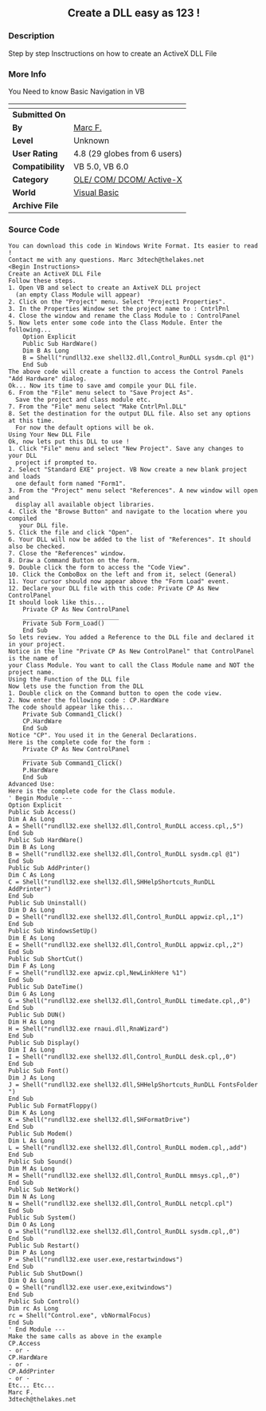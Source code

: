 ﻿<div align="center">

## Create a DLL easy as 123 \!


</div>

### Description

Step by step Insctructions on how to create an ActiveX DLL File
 
### More Info
 
You Need to know Basic Navigation in VB


<span>             |<span>
---                |---
**Submitted On**   |
**By**             |[Marc F\.](https://github.com/Planet-Source-Code/PSCIndex/blob/master/ByAuthor/marc-f.md)
**Level**          |Unknown
**User Rating**    |4.8 (29 globes from 6 users)
**Compatibility**  |VB 5\.0, VB 6\.0
**Category**       |[OLE/ COM/ DCOM/ Active\-X](https://github.com/Planet-Source-Code/PSCIndex/blob/master/ByCategory/ole-com-dcom-active-x__1-29.md)
**World**          |[Visual Basic](https://github.com/Planet-Source-Code/PSCIndex/blob/master/ByWorld/visual-basic.md)
**Archive File**   |[](https://github.com/Planet-Source-Code/marc-f-create-a-dll-easy-as-123__1-4372/archive/master.zip)





### Source Code

```
You can download this code in Windows Write Format. Its easier to read !
Contact me with any questions. Marc 3dtech@thelakes.net
<Begin Instructions>
Create an ActiveX DLL File
Follow these steps.
1. Open VB and select to create an AxtiveX DLL project
  (an empty Class Module will appear)
2. Click on the "Project" menu. Select "Project1 Properties".
3. In the Properties Window set the project name to : CntrlPnl
4. Close the window and rename the Class Module to : ControlPanel
5. Now lets enter some code into the Class Module. Enter the following...
	Option Explicit
	Public Sub HardWare()
	Dim B As Long
	B = Shell("rundll32.exe shell32.dll,Control_RunDLL sysdm.cpl @1")
	End Sub
The above code will create a function to access the Control Panels
"Add Hardware" dialog.
Ok... Now its time to save amd compile your DLL file.
6. From the "File" menu select to "Save Project As".
  Save the project and class module etc.
7. From the "File" menu select "Make CntrlPnl.DLL"
8. Set the destination for the output DLL file. Also set any options at this time.
  For now the default options will be ok.
Using Your New DLL File
Ok, now lets put this DLL to use !
1. Click "File" menu and select "New Project". Save any changes to your DLL
  project if prompted to.
2. Select "Standard EXE" project. VB Now create a new blank project and loads
  one default form named "Form1".
3. From the "Project" menu select "References". A new window will open and
  display all available object libraries.
4. Click the "Browse Button" and navigate to the location where you compiled
   your DLL file.
5. Click the file and click "Open".
6. Your DLL will now be added to the list of "References". It should also be checked.
7. Close the "References" window.
8. Draw a Command Button on the form.
9. Double click the form to access the "Code View".
10. Click the ComboBox on the left and from it, select (General)
11. Your cursor should now appear above the "Form Load" event.
12. Declare your DLL file with this code: Private CP As New ControlPanel
It should look like this...
	Private CP As New ControlPanel
	___________________________
	Private Sub Form_Load()
	End Sub
So lets review. You added a Reference to the DLL file and declared it in your project.
Notice in the line "Private CP As New ControlPanel" that ControlPanel is the name of
your Class Module. You want to call the Class Module name and NOT the project name.
Using the Function of the DLL file
Now lets use the function from the DLL
1. Double click on the Command button to open the code view.
2. Now enter the following code : CP.HardWare
The code should appear like this...
	Private Sub Command1_Click()
	CP.HardWare
	End Sub
Notice "CP". You used it in the General Declarations.
Here is the complete code for the form :
	Private CP As New ControlPanel
	___________________________
	Private Sub Command1_Click()
	P.HardWare
	End Sub
Advanced Use:
Here is the complete code for the Class module.
' Begin Module ---
Option Explicit
Public Sub Access()
Dim A As Long
A = Shell("rundll32.exe shell32.dll,Control_RunDLL access.cpl,,5")
End Sub
Public Sub HardWare()
Dim B As Long
B = Shell("rundll32.exe shell32.dll,Control_RunDLL sysdm.cpl @1")
End Sub
Public Sub AddPrinter()
Dim C As Long
C = Shell("rundll32.exe shell32.dll,SHHelpShortcuts_RunDLL AddPrinter")
End Sub
Public Sub Uninstall()
Dim D As Long
D = Shell("rundll32.exe shell32.dll,Control_RunDLL appwiz.cpl,,1")
End Sub
Public Sub WindowsSetUp()
Dim E As Long
E = Shell("rundll32.exe shell32.dll,Control_RunDLL appwiz.cpl,,2")
End Sub
Public Sub ShortCut()
Dim F As Long
F = Shell("rundll32.exe apwiz.cpl,NewLinkHere %1")
End Sub
Public Sub DateTime()
Dim G As Long
G = Shell("rundll32.exe shell32.dll,Control_RunDLL timedate.cpl,,0")
End Sub
Public Sub DUN()
Dim H As Long
H = Shell("rundll32.exe rnaui.dll,RnaWizard")
End Sub
Public Sub Display()
Dim I As Long
I = Shell("rundll32.exe shell32.dll,Control_RunDLL desk.cpl,,0")
End Sub
Public Sub Font()
Dim J As Long
J = Shell("rundll32.exe shell32.dll,SHHelpShortcuts_RunDLL FontsFolder ")
End Sub
Public Sub FormatFloppy()
Dim K As Long
K = Shell("rundll32.exe shell32.dll,SHFormatDrive")
End Sub
Public Sub Modem()
Dim L As Long
L = Shell("rundll32.exe shell32.dll,Control_RunDLL modem.cpl,,add")
End Sub
Public Sub Sound()
Dim M As Long
M = Shell("rundll32.exe shell32.dll,Control_RunDLL mmsys.cpl,,0")
End Sub
Public Sub NetWork()
Dim N As Long
N = Shell("rundll32.exe shell32.dll,Control_RunDLL netcpl.cpl")
End Sub
Public Sub System()
Dim O As Long
O = Shell("rundll32.exe shell32.dll,Control_RunDLL sysdm.cpl,,0")
End Sub
Public Sub Restart()
Dim P As Long
P = Shell("rundll32.exe user.exe,restartwindows")
End Sub
Public Sub ShutDown()
Dim Q As Long
Q = Shell("rundll32.exe user.exe,exitwindows")
End Sub
Public Sub Control()
Dim rc As Long
rc = Shell("Control.exe", vbNormalFocus)
End Sub
' End Module ---
Make the same calls as above in the example
CP.Access
- or -
CP.HardWare
- or -
CP.AddPrinter
- or -
Etc... Etc...
Marc F.
3dtech@thelakes.net
```

